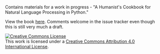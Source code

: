 Contains materials for a work in progress - "A Humanist's Cookbook for Natural Language Processing in Python."

View the book [here](https://nbviewer.jupyter.org/github/walshbr/humanists-nlp-cookbook/blob/master/Python%20Cookbook.ipynb). Comments welcome in the issue tracker even though this is still very much a draft.

<a rel="license" href="http://creativecommons.org/licenses/by/4.0/"><img alt="Creative Commons License" style="border-width:0" src="https://i.creativecommons.org/l/by/4.0/88x31.png" /></a><br />This work is licensed under a <a rel="license" href="http://creativecommons.org/licenses/by/4.0/">Creative Commons Attribution 4.0 International License</a>.
